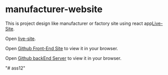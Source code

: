 # manufacturer-website

This is project design like manufacturer or factory site using react app[Live-Site](https://black.com).



Open [live-site](https://black.com/).

Open [Github Front-End Site](https://github.com/programming-hero-web-course1/manufacturer-website-client-side-Cihsan) to view it in your browser.


Open [Github backEnd Server](https://github.com/programming-hero-web-course1/manufacturer-website-server-side-Cihsan) to view it in your browser.

"# ass12" 
